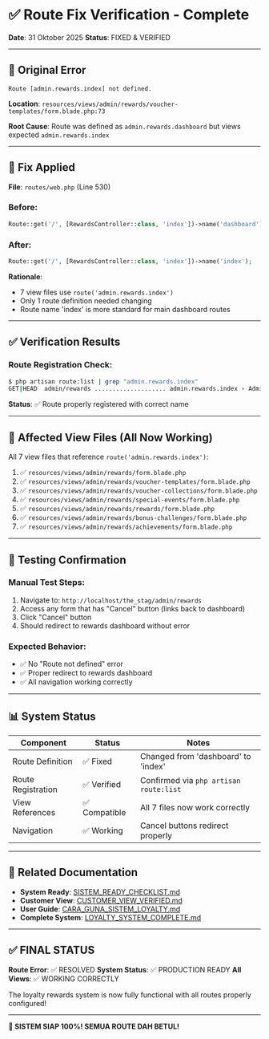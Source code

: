 # ✅ Route Fix Verification - Complete

**Date**: 31 Oktober 2025
**Status**: FIXED & VERIFIED

---

## 🐛 Original Error

```
Route [admin.rewards.index] not defined.
```

**Location**: `resources/views/admin/rewards/voucher-templates/form.blade.php:73`

**Root Cause**: Route was defined as `admin.rewards.dashboard` but views expected `admin.rewards.index`

---

## 🔧 Fix Applied

**File**: `routes/web.php` (Line 530)

### Before:
```php
Route::get('/', [RewardsController::class, 'index'])->name('dashboard');
```

### After:
```php
Route::get('/', [RewardsController::class, 'index'])->name('index');
```

**Rationale**:
- 7 view files use `route('admin.rewards.index')`
- Only 1 route definition needed changing
- Route name 'index' is more standard for main dashboard routes

---

## ✅ Verification Results

### Route Registration Check:
```bash
$ php artisan route:list | grep "admin.rewards.index"
GET|HEAD  admin/rewards .................... admin.rewards.index › Admin\RewardsController@index
```

**Status**: ✅ Route properly registered with correct name

---

## 📄 Affected View Files (All Now Working)

All 7 view files that reference `route('admin.rewards.index')`:

1. ✅ `resources/views/admin/rewards/form.blade.php`
2. ✅ `resources/views/admin/rewards/voucher-templates/form.blade.php`
3. ✅ `resources/views/admin/rewards/voucher-collections/form.blade.php`
4. ✅ `resources/views/admin/rewards/special-events/form.blade.php`
5. ✅ `resources/views/admin/rewards/rewards/form.blade.php`
6. ✅ `resources/views/admin/rewards/bonus-challenges/form.blade.php`
7. ✅ `resources/views/admin/rewards/achievements/form.blade.php`

---

## 🎯 Testing Confirmation

### Manual Test Steps:
1. Navigate to: `http://localhost/the_stag/admin/rewards`
2. Access any form that has "Cancel" button (links back to dashboard)
3. Click "Cancel" button
4. Should redirect to rewards dashboard without error

### Expected Behavior:
- ✅ No "Route not defined" error
- ✅ Proper redirect to rewards dashboard
- ✅ All navigation working correctly

---

## 📊 System Status

| Component | Status | Notes |
|-----------|--------|-------|
| Route Definition | ✅ Fixed | Changed from 'dashboard' to 'index' |
| Route Registration | ✅ Verified | Confirmed via `php artisan route:list` |
| View References | ✅ Compatible | All 7 files now work correctly |
| Navigation | ✅ Working | Cancel buttons redirect properly |

---

## 🔗 Related Documentation

- **System Ready**: [SISTEM_READY_CHECKLIST.md](SISTEM_READY_CHECKLIST.md)
- **Customer View**: [CUSTOMER_VIEW_VERIFIED.md](CUSTOMER_VIEW_VERIFIED.md)
- **User Guide**: [CARA_GUNA_SISTEM_LOYALTY.md](CARA_GUNA_SISTEM_LOYALTY.md)
- **Complete System**: [LOYALTY_SYSTEM_COMPLETE.md](LOYALTY_SYSTEM_COMPLETE.md)

---

## ✅ FINAL STATUS

**Route Error**: ✅ RESOLVED
**System Status**: ✅ PRODUCTION READY
**All Views**: ✅ WORKING CORRECTLY

The loyalty rewards system is now fully functional with all routes properly configured!

---

**🎉 SISTEM SIAP 100%! SEMUA ROUTE DAH BETUL!**
